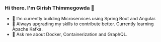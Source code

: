 ### Hi there. I'm Girish Thimmegowda 👋

<!--
**girishyt/girishyt** is a ✨ _special_ ✨ repository because its `README.md` (this file) appears on your GitHub profile.

Here are some ideas to get you started:
-->

- 🔭 I’m currently building Microservices using Spring Boot and Angular.
- 🌱 Always upgrading my skills to contribute better. Currently learning Apache Kafka.
- 💬 Ask me about Docker, Containerization and GraphQL.


